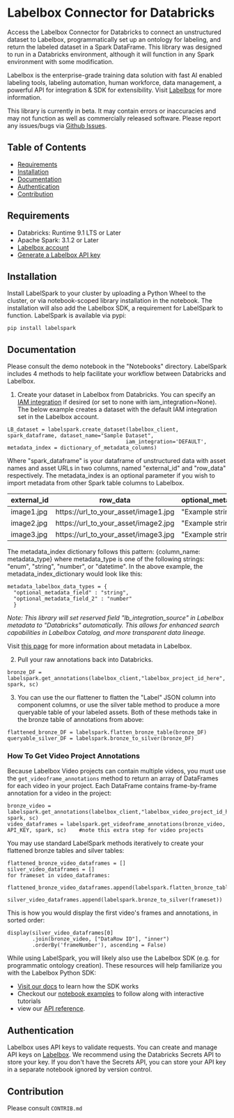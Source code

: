 # Labelbox Connector for Databricks

Access the Labelbox Connector for Databricks to connect an unstructured dataset to Labelbox, programmatically set up an ontology for labeling, and return the labeled dataset in a Spark DataFrame. This library was designed to run in a Databricks environment, although it will function in any Spark environment with some modification. 

Labelbox is the enterprise-grade training data solution with fast AI enabled labeling tools, labeling automation, human workforce, data management, a powerful API for integration & SDK for extensibility. Visit [Labelbox](http://labelbox.com/) for more information.

This library is currently in beta. It may contain errors or inaccuracies and may not function as well as commercially released software. Please report any issues/bugs via [Github Issues](https://github.com/Labelbox/LabelSpark/issues).


## Table of Contents

* [Requirements](#requirements)
* [Installation](#installation)
* [Documentation](#documentation)
* [Authentication](#authentication)
* [Contribution](#contribution)

## Requirements

* Databricks: Runtime 9.1 LTS or Later
* Apache Spark: 3.1.2 or Later
* [Labelbox account](http://app.labelbox.com/)
* [Generate a Labelbox API key](https://labelbox.com/docs/api/getting-started#create_api_key)

## Installation

Install LabelSpark to your cluster by uploading a Python Wheel to the cluster, or via notebook-scoped library installation in the notebook. The installation will also add the Labelbox SDK, a requirement for LabelSpark to function. LabelSpark is available via pypi: 

```
pip install labelspark
```

## Documentation

Please consult the demo notebook in the "Notebooks" directory. LabelSpark includes 4 methods to help facilitate your workflow between Databricks and Labelbox. 

1. Create your dataset in Labelbox from Databricks. You can specify an [IAM integration](https://docs.labelbox.com/docs/iam-delegated-access) if desired (or set to none with iam_integration=None). The below example creates a dataset with the default IAM integration set in the Labelbox account.

```
LB_dataset = labelspark.create_dataset(labelbox_client, spark_dataframe, dataset_name="Sample Dataset", 
                                      iam_integration='DEFAULT', metadata_index = dictionary_of_metadata_columns)
```
Where "spark_dataframe" is your dataframe of unstructured data with asset names and asset URLs in two columns, named "external_id" and "row_data" respectively. The metadata_index is an optional parameter if you wish to import metadata from other Spark table columns to Labelbox.

| external_id | row_data                             | optional_metadata_field | optional_metadata_field_2| ... |
|-------------|--------------------------------------|-------------------------|--------------------------|-----|
| image1.jpg  | https://url_to_your_asset/image1.jpg |  "Example string 1"     |          1234            | ... |
| image2.jpg  | https://url_to_your_asset/image2.jpg |  "Example string 2"     |          88.8            | ... |
| image3.jpg  | https://url_to_your_asset/image3.jpg |  "Example string 3"     |          123.5           | ... |

The metadata_index dictionary follows this pattern: {column_name: metadata_type} where metadata_type is one of the following strings: "enum", "string", "number", or "datetime". In the above example, the metadata_index_dictionary would look like this: 
```
metadata_labelbox_data_types = {
  "optional_metadata_field" : "string",
  "optional_metadata_field_2" : "number"
  }
```
*Note: This library will set reserved field "lb_integration_source" in Labelbox metadata to "Databricks" automatically. This allows for enhanced search capabilities in Labelbox Catalog, and more transparent data lineage.*

Visit [this page](https://docs.labelbox.com/docs/datarow-metadata) for more information about metadata in Labelbox. 

2. Pull your raw annotations back into Databricks. 
```
bronze_DF = labelspark.get_annotations(labelbox_client,"labelbox_project_id_here", spark, sc) 
```

3. You can use the our flattener to flatten the "Label" JSON column into component columns, or use the silver table method to produce a more queryable table of your labeled assets. Both of these methods take in the bronze table of annotations from above: 

```
flattened_bronze_DF = labelspark.flatten_bronze_table(bronze_DF)
queryable_silver_DF = labelspark.bronze_to_silver(bronze_DF)
```

### How To Get Video Project Annotations

Because Labelbox Video projects can contain multiple videos, you must use the `get_videoframe_annotations` method to return an array of DataFrames for each video in your project. Each DataFrame contains frame-by-frame annotation for a video in the project: 

```
bronze_video = labelspark.get_annotations(labelbox_client,"labelbox_video_project_id_here", spark, sc) 
video_dataframes = labelspark.get_videoframe_annotations(bronze_video, API_KEY, spark, sc)    #note this extra step for video projects 
```
You may use standard LabelSpark methods iteratively to create your flattened bronze tables and silver tables: 
```
flattened_bronze_video_dataframes = []
silver_video_dataframes = [] 
for frameset in video_dataframes: 
  flattened_bronze_video_dataframes.append(labelspark.flatten_bronze_table(frameset))
  silver_video_dataframes.append(labelspark.bronze_to_silver(frameset))
```
This is how you would display the first video's frames and annotations, in sorted order: 
```
display(silver_video_dataframes[0]
        .join(bronze_video, ["DataRow ID"], "inner")
        .orderBy('frameNumber'), ascending = False)
```

While using LabelSpark, you will likely also use the Labelbox SDK (e.g. for programmatic ontology creation). These resources will help familiarize you with the Labelbox Python SDK: 
* [Visit our docs](https://labelbox.com/docs/python-api) to learn how the SDK works
* Checkout our [notebook examples](https://github.com/Labelbox/labelspark/tree/master/notebooks) to follow along with interactive tutorials
* view our [API reference](https://labelbox.com/docs/python-api/api-reference).

## Authentication

Labelbox uses API keys to validate requests. You can create and manage API keys on [Labelbox](https://app.labelbox.com/account/api-keys). We recommend using the Databricks Secrets API to store your key. If you don't have the Secrets API, you can store your API key in a separate notebook ignored by version control. 


## Contribution
Please consult `CONTRIB.md`



